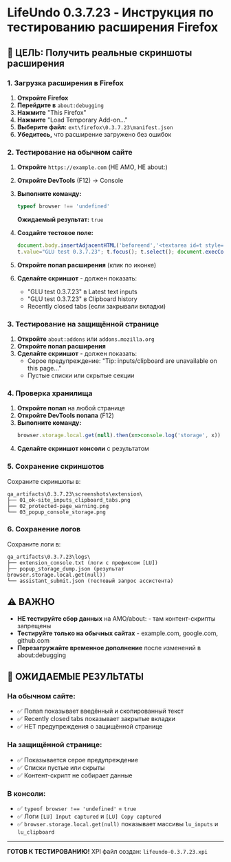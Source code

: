 # LifeUndo 0.3.7.23 - Инструкция по тестированию расширения Firefox

## 🎯 ЦЕЛЬ: Получить реальные скриншоты расширения

### 1. Загрузка расширения в Firefox

1. **Откройте Firefox**
2. **Перейдите в** `about:debugging`
3. **Нажмите** "This Firefox"
4. **Нажмите** "Load Temporary Add-on..."
5. **Выберите файл:** `ext\firefox\0.3.7.23\manifest.json`
6. **Убедитесь,** что расширение загружено без ошибок

### 2. Тестирование на обычном сайте

1. **Откройте** `https://example.com` (НЕ AMO, НЕ about:)
2. **Откройте DevTools** (F12) → Console
3. **Выполните команду:**
   ```js
   typeof browser !== 'undefined'
   ```
   **Ожидаемый результат:** `true`

4. **Создайте тестовое поле:**
   ```js
   document.body.insertAdjacentHTML('beforeend','<textarea id=t style="width:100%;height:80px;position:fixed;top:50px;left:50px;z-index:9999;"></textarea>');
   t.value="GLU test 0.3.7.23"; t.focus(); t.select(); document.execCommand('copy');
   ```

5. **Откройте попап расширения** (клик по иконке)
6. **Сделайте скриншот** - должен показать:
   - "GLU test 0.3.7.23" в Latest text inputs
   - "GLU test 0.3.7.23" в Clipboard history
   - Recently closed tabs (если закрывали вкладки)

### 3. Тестирование на защищённой странице

1. **Откройте** `about:addons` или `addons.mozilla.org`
2. **Откройте попап расширения**
3. **Сделайте скриншот** - должен показать:
   - Серое предупреждение: "Tip: inputs/clipboard are unavailable on this page..."
   - Пустые списки или скрытые секции

### 4. Проверка хранилища

1. **Откройте попап** на любой странице
2. **Откройте DevTools попапа** (F12)
3. **Выполните команду:**
   ```js
   browser.storage.local.get(null).then(x=>console.log('storage', x))
   ```
4. **Сделайте скриншот консоли** с результатом

### 5. Сохранение скриншотов

Сохраните скриншоты в:
```
qa_artifacts\0.3.7.23\screenshots\extension\
├── 01_ok-site_inputs_clipboard_tabs.png
├── 02_protected-page_warning.png
└── 03_popup_console_storage.png
```

### 6. Сохранение логов

Сохраните логи в:
```
qa_artifacts\0.3.7.23\logs\
├── extension_console.txt (логи с префиксом [LU])
├── popup_storage_dump.json (результат browser.storage.local.get(null))
└── assistant_submit.json (тестовый запрос ассистента)
```

## ⚠️ ВАЖНО

- **НЕ тестируйте сбор данных** на AMO/about: - там контент-скрипты запрещены
- **Тестируйте только на обычных сайтах** - example.com, google.com, github.com
- **Перезагружайте временное дополнение** после изменений в about:debugging

## 🎯 ОЖИДАЕМЫЕ РЕЗУЛЬТАТЫ

### На обычном сайте:
- ✅ Попап показывает введённый и скопированный текст
- ✅ Recently closed tabs показывает закрытые вкладки
- ✅ НЕТ предупреждения о защищённой странице

### На защищённой странице:
- ✅ Показывается серое предупреждение
- ✅ Списки пустые или скрыты
- ✅ Контент-скрипт не собирает данные

### В консоли:
- ✅ `typeof browser !== 'undefined'` = `true`
- ✅ Логи `[LU] Input captured` и `[LU] Copy captured`
- ✅ `browser.storage.local.get(null)` показывает массивы `lu_inputs` и `lu_clipboard`

---

**ГОТОВ К ТЕСТИРОВАНИЮ!** XPI файл создан: `lifeundo-0.3.7.23.xpi`
